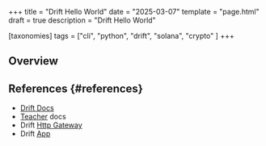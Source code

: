 +++
title = "Drift Hello World"
date = "2025-03-07"
template = "page.html"
draft = true
description = "Drift Hello World"

[taxonomies]
tags = ["cli", "python", "drift", "solana", "crypto" ]
+++

## Overview



## References {#references}


- [Drift Docs](https://docs.drift.trade/)
- [Teacher](https://drift-labs.github.io/v2-teacher/) docs
- Drift [Http Gateway](https://github.com/drift-labs/gateway)
- Drift [App](https://app.drift.trade/)